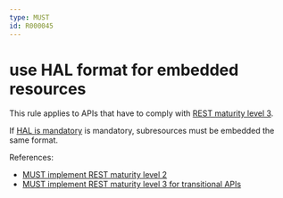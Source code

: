 ```yaml
---
type: MUST
id: R000045
---
```


# use HAL format for embedded resources

This rule applies to APIs that have to comply with [REST maturity level 3](@guidelines/R000033).

If [HAL is mandatory](@guidelines/R000036) is mandatory, subresources must be embedded the same format.

References:
- [MUST implement REST maturity level 2](@guidelines/R000032)
- [MUST implement REST maturity level 3 for transitional APIs](@guidelines/R000033)
